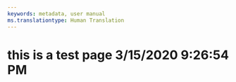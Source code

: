 ```yaml
---
keywords: metadata, user manual
ms.translationtype: Human Translation
---
```

# this is a test page 3/15/2020 9:26:54 PM
